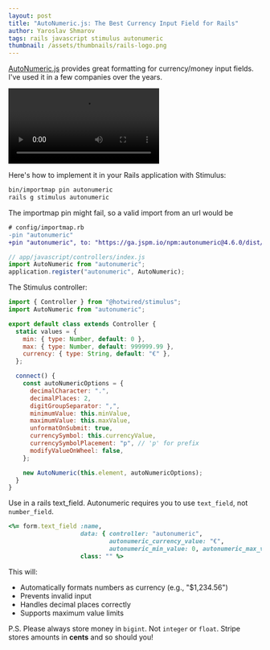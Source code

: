 ```yaml
---
layout: post
title: "AutoNumeric.js: The Best Currency Input Field for Rails"
author: Yaroslav Shmarov
tags: rails javascript stimulus autonumeric
thumbnail: /assets/thumbnails/rails-logo.png
---
```


[AutoNumeric.js](https://autonumeric.org) provides great formatting for currency/money input fields. I've used it in a few companies over the years.

![Autonumeric demo](/assets/images/autonumeric.mov)

Here's how to implement it in your Rails application with Stimulus:

```sh
bin/importmap pin autonumeric
rails g stimulus autonumeric
```

The importmap pin might fail, so a valid import from an url would be

```diff
# config/importmap.rb
-pin "autonumeric"
+pin "autonumeric", to: "https://ga.jspm.io/npm:autonumeric@4.6.0/dist/autoNumeric.min.js"
```

```js
// app/javascript/controllers/index.js
import AutoNumeric from "autonumeric";
application.register("autonumeric", AutoNumeric);
```

The Stimulus controller:

```js
import { Controller } from "@hotwired/stimulus";
import AutoNumeric from "autonumeric";

export default class extends Controller {
  static values = {
    min: { type: Number, default: 0 },
    max: { type: Number, default: 999999.99 },
    currency: { type: String, default: "€" },
  };

  connect() {
    const autoNumericOptions = {
      decimalCharacter: ".",
      decimalPlaces: 2,
      digitGroupSeparator: ",",
      minimumValue: this.minValue,
      maximumValue: this.maxValue,
      unformatOnSubmit: true,
      currencySymbol: this.currencyValue,
      currencySymbolPlacement: "p", // 'p' for prefix
      modifyValueOnWheel: false,
    };

    new AutoNumeric(this.element, autoNumericOptions);
  }
}
```

Use in a rails text_field. Autonumeric requires you to use `text_field`, not `number_field`.

```ruby
<%= form.text_field :name,
                    data: { controller: "autonumeric",
                            autonumeric_currency_value: "€",
                            autonumeric_min_value: 0, autonumeric_max_value: 999999.99 },
                    class: "" %>
```

This will:

- Automatically formats numbers as currency (e.g., "$1,234.56")
- Prevents invalid input
- Handles decimal places correctly
- Supports maximum value limits

P.S. Please always store money in `bigint`. Not `integer` or `float`. Stripe stores amounts in **cents** and so should you!

